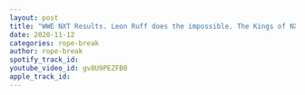 ```yaml
---
layout: post
title: "WWE NXT Results. Leon Ruff does the impossible. The Kings of NXT secure the Tag Titles. Io vs Ripley"
date: 2020-11-12
categories: rope-break
author: rope-break
spotify_track_id: 
youtube_video_id: gv8U9PEZFB0
apple_track_id: 
---
```

